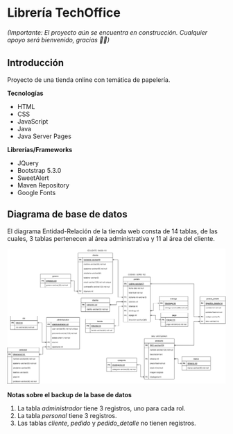 # Librería TechOffice

###### (Importante: El proyecto aún se encuentra en construcción. Cualquier apoyo será bienvenido, gracias ✌🏻)

## Introducción
Proyecto de una tienda online con temática de papelería. 

**Tecnologías**
- HTML
- CSS
- JavaScript
- Java
- Java Server Pages

**Librerías/Frameworks**
- JQuery
- Bootstrap 5.3.0
- SweetAlert
- Maven Repository
- Google Fonts

## Diagrama de base de datos
El diagrama Entidad-Relación de la tienda web consta de 14 tablas, de las cuales, 3 tablas pertenecen al área administrativa y 11 al área del cliente.

<p align="center">
  <img src="http://raw.githubusercontent.com/brianinhu/app-libreria-bazar/master/database/graphic/dblibreriabazar.png" width="700" alt="Descripción de la imagen">
</p>

**Notas sobre el backup de la base de datos**
1. La tabla *administrador* tiene 3 registros, uno para cada rol.
2. La tabla *personal* tiene 3 registros.
3. Las tablas *cliente*, *pedido* y *pedido_detalle* no tienen registros.
